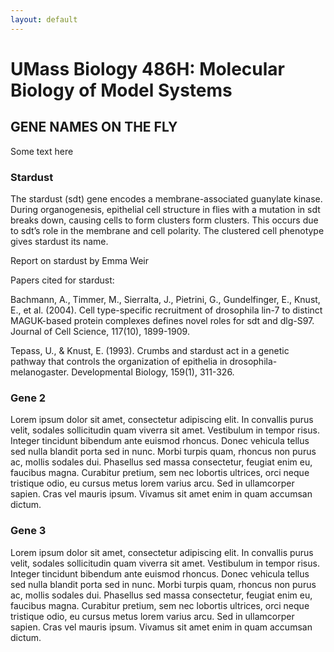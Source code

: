 ```yaml
---
layout: default
---
```



# UMass Biology 486H: Molecular Biology of Model Systems

## GENE NAMES ON THE FLY

Some text here

### Stardust

The stardust (sdt) gene encodes a membrane-associated guanylate kinase. During organogenesis, epithelial cell structure in flies with a mutation in sdt breaks down, causing cells to form clusters form clusters. This occurs due to sdt’s role in the membrane and cell polarity. The clustered cell phenotype gives stardust its name.


Report on stardust by Emma Weir

Papers cited for stardust:

Bachmann, A., Timmer, M., Sierralta, J., Pietrini, G., Gundelfinger, E., Knust, E., et al. (2004). Cell type-specific recruitment of drosophila lin-7 to distinct MAGUK-based protein complexes defines novel roles for sdt and dlg-S97. Journal of Cell Science, 117(10), 1899-1909.

Tepass, U., & Knust, E. (1993). Crumbs and stardust act in a genetic pathway that controls the organization of epithelia in drosophila-melanogaster. Developmental Biology, 159(1), 311-326.


### Gene 2

Lorem ipsum dolor sit amet, consectetur adipiscing elit. In convallis purus velit, sodales sollicitudin quam viverra sit amet. Vestibulum in tempor risus. Integer tincidunt bibendum ante euismod rhoncus. Donec vehicula tellus sed nulla blandit porta sed in nunc. Morbi turpis quam, rhoncus non purus ac, mollis sodales dui. Phasellus sed massa consectetur, feugiat enim eu, faucibus magna. Curabitur pretium, sem nec lobortis ultrices, orci neque tristique odio, eu cursus metus lorem varius arcu. Sed in ullamcorper sapien. Cras vel mauris ipsum. Vivamus sit amet enim in quam accumsan dictum.

### Gene 3

Lorem ipsum dolor sit amet, consectetur adipiscing elit. In convallis purus velit, sodales sollicitudin quam viverra sit amet. Vestibulum in tempor risus. Integer tincidunt bibendum ante euismod rhoncus. Donec vehicula tellus sed nulla blandit porta sed in nunc. Morbi turpis quam, rhoncus non purus ac, mollis sodales dui. Phasellus sed massa consectetur, feugiat enim eu, faucibus magna. Curabitur pretium, sem nec lobortis ultrices, orci neque tristique odio, eu cursus metus lorem varius arcu. Sed in ullamcorper sapien. Cras vel mauris ipsum. Vivamus sit amet enim in quam accumsan dictum.
